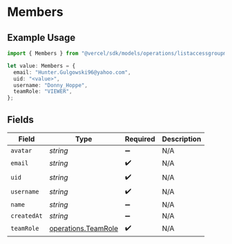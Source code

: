 # Members

## Example Usage

```typescript
import { Members } from "@vercel/sdk/models/operations/listaccessgroupmembers.js";

let value: Members = {
  email: "Hunter.Gulgowski96@yahoo.com",
  uid: "<value>",
  username: "Donny_Hoppe",
  teamRole: "VIEWER",
};
```

## Fields

| Field                                                      | Type                                                       | Required                                                   | Description                                                |
| ---------------------------------------------------------- | ---------------------------------------------------------- | ---------------------------------------------------------- | ---------------------------------------------------------- |
| `avatar`                                                   | *string*                                                   | :heavy_minus_sign:                                         | N/A                                                        |
| `email`                                                    | *string*                                                   | :heavy_check_mark:                                         | N/A                                                        |
| `uid`                                                      | *string*                                                   | :heavy_check_mark:                                         | N/A                                                        |
| `username`                                                 | *string*                                                   | :heavy_check_mark:                                         | N/A                                                        |
| `name`                                                     | *string*                                                   | :heavy_minus_sign:                                         | N/A                                                        |
| `createdAt`                                                | *string*                                                   | :heavy_minus_sign:                                         | N/A                                                        |
| `teamRole`                                                 | [operations.TeamRole](../../models/operations/teamrole.md) | :heavy_check_mark:                                         | N/A                                                        |